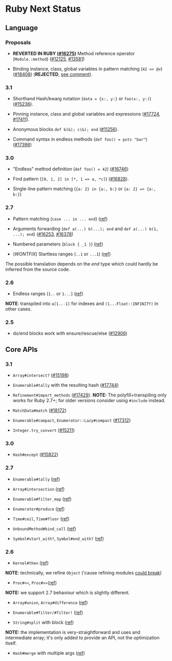 # Ruby Next Status

## Language

### Proposals

- **REVERTED IN RUBY ([#16275](https://bugs.ruby-lang.org/issues/16275))** Method reference operator (`Module.:method`) ([#12125](https://bugs.ruby-lang.org/issues/12125), [#13581](https://bugs.ruby-lang.org/issues/13581))

- Binding instance, class, global variables in pattern matching (`42 => @v`) ([#18408](https://bugs.ruby-lang.org/issues/18408)) (**REJECTED**, [see comment](https://bugs.ruby-lang.org/issues/18408#note-19)).

### 3.1

- Shorthand Hash/kwarg notation (`data = {x:, y:}` or `foo(x:, y:)`) ([#15236](https://bugs.ruby-lang.org/issues/15236)).

- Pinning instance, class and global variables and expressions ([#17724](https://bugs.ruby-lang.org/issues/17724), [#17411](https://bugs.ruby-lang.org/issues/17411)).

- Anonymous blocks `def b(&); c(&); end` ([#11256](https://bugs.ruby-lang.org/issues/11256)).

- Command syntax in endless methods (`def foo() = puts "bar"`) ([#17398](https://bugs.ruby-lang.org/issues/17398))

### 3.0

- "Endless" method definition (`def foo() = 42`) ([#16746](https://bugs.ruby-lang.org/issues/16746))

- Find pattern (`[0, 1, 2] in [*, 1 => a, *c]`) ([#16828](https://bugs.ruby-lang.org/issues/16828)).

- Single-line pattern matching (`{a: 2} in {a:, b:}` or `{a: 2} => {a:, b:}`)

### 2.7

- Pattern matching (`case ... in ... end`) ([ref](https://rubyreferences.github.io/rubychanges/2.7.html#pattern-matching))

- Arguments forwarding (`def a(...) b(...); end` and `def a(...) b(1, ...); end`) ([#16253](https://bugs.ruby-lang.org/issues/16253), [#16378](https://bugs.ruby-lang.org/issues/16378))

- Numbered parameters (`block { _1 }`) ([ref](https://rubyreferences.github.io/rubychanges/2.7.html#numbered-block-parameters))

- (_WONTFIX_) Startless ranges (`..1` or `...1`) ([ref](https://rubyreferences.github.io/rubychanges/2.7.html#beginless-range))

The possible translation depends on the _end_ type which could hardly be inferred from the source code.

### 2.6

- Endless ranges (`1..` or `1...`) ([ref](https://rubyreferences.github.io/rubychanges/2.6.html#endless-range-1))

**NOTE**: transpiled into `a[1..-1]` for indexes and `(1...Float::INFINITY)` in other cases.

### 2.5

- do/end blocks work with ensure/rescue/else ([#12906](https://bugs.ruby-lang.org/issues/12906))

## Core APIs

### 3.1

- `Array#intersect?` ([#15198](https://bugs.ruby-lang.org/issues/15198))

- `Enumerable#tally` with the resulting hash ([#17744](https://bugs.ruby-lang.org/issues/17744))

- `Refinement#import_methods` ([#17429](https://bugs.ruby-lang.org/issues/17429)). **NOTE:** The polyfill+transpiling only works for Ruby 2.7+; for older versions consider using `#include` instead.

- `MatchData#match` ([#18172](https://bugs.ruby-lang.org/issues/18172))

- `Enumerable#compact`, `Enumerator::Lazy#compact` ([#17312](https://bugs.ruby-lang.org/issues/17312))

- `Integer.try_convert` ([#15211](https://bugs.ruby-lang.org/issues/15211))

### 3.0

- `Hash#except` ([#15822](https://bugs.ruby-lang.org/issues/15822))

### 2.7

- `Enumerable#tally` ([ref](https://rubyreferences.github.io/rubychanges/2.7.html#enumerabletally))

- `Array#intersection` ([ref](https://rubyreferences.github.io/rubychanges/2.7.html#arrayintersection))

- `Enumerable#filter_map` ([ref](https://rubyreferences.github.io/rubychanges/2.7.html#enumerablefilter_map))

- `Enumerator#produce` ([ref](https://rubyreferences.github.io/rubychanges/2.7.html#enumeratorproduce))

- `Time#ceil`, `Time#floor` ([ref](https://rubyreferences.github.io/rubychanges/2.7.html#floor-and-ceil))

- `UnboundMethod#bind_call` ([ref](https://rubyreferences.github.io/rubychanges/2.7.html#unboundmethodbind_call))

- `Symbol#start_with?`, `Symbol#end_with?` ([ref](https://rubyreferences.github.io/rubychanges/2.7.html#symbolstart_with-and-end_with))

### 2.6

- `Kernel#then` ([ref](https://rubyreferences.github.io/rubychanges/2.6.html#then-as-an-alias-for-yield_self))

**NOTE**: technically, we refine `Object` ('cause refining modules [could break](https://bugs.ruby-lang.org/issues/13446))

- `Proc#<<`, `Proc#>>`([ref](https://rubyreferences.github.io/rubychanges/2.6.html#proc-composition))

**NOTE:** we support 2.7 behaviour which is slightly different.

- `Array#union`, `Array#difference` ([ref](https://rubyreferences.github.io/rubychanges/2.6.html#arrayunion-and-arraydifference))

- `Enumerable#filter/#filter!` ([ref](https://rubyreferences.github.io/rubychanges/2.6.html#hashmerge-with-multiple-arguments))

- `String#split` with block ([ref](https://rubyreferences.github.io/rubychanges/2.6.html#stringsplit-with-block))

**NOTE:** the implementation is very-straightforward and uses and intermediate array; it's only added to provide an API, not the optimization itself.

- `Hash#merge` with multiple args ([ref](https://rubyreferences.github.io/rubychanges/2.6.html#hashmerge-with-multiple-arguments))
